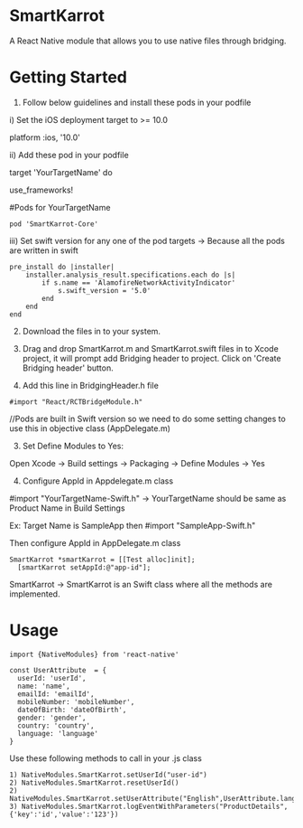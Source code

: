 # SmartKarrot

A React Native module that allows you to use native files through bridging.

# Getting Started

1) Follow below guidelines and install these pods in your podfile 

i) Set the iOS deployment target to >= 10.0

platform :ios, '10.0'

ii) Add these pod in your podfile

target 'YourTargetName' do

use_frameworks!

 #Pods for YourTargetName
 
`pod 'SmartKarrot-Core'`

iii) Set swift version for any one of the pod targets -> Because all the pods are written in swift

```
pre_install do |installer| 
	installer.analysis_result.specifications.each do |s| 
        if s.name == 'AlamofireNetworkActivityIndicator' 
            s.swift_version = '5.0' 
        end 
    end 
end
```

2) Download the files in to your system.

3) Drag and drop SmartKarrot.m and SmartKarrot.swift files in to Xcode project, it will prompt add Bridging header to project. Click on 'Create Bridging header' button.

3) Add this line in BridgingHeader.h file 

`#import "React/RCTBridgeModule.h"`

//Pods are built in Swift version so we need to do some setting changes to use this in objective class (AppDelegate.m)

3) Set Define Modules to Yes:

Open Xcode -> Build settings -> Packaging -> Define Modules -> Yes

4) Configure AppId in Appdelegate.m class

#import "YourTargetName-Swift.h" -> YourTargetName should be same as Product Name in Build Settings

Ex: Target Name is SampleApp then #import "SampleApp-Swift.h"

Then configure AppId in AppDelegate.m class
```
SmartKarrot *smartKarrot = [[Test alloc]init];
  [smartKarrot setAppId:@"app-id"];
  ```
  SmartKarrot -> SmartKarrot is an Swift class where all the methods are implemented.

# Usage

`import {NativeModules} from 'react-native'`

```
const UserAttribute  = {
  userId: 'userId',
  name: 'name',
  emailId: 'emailId',
  mobileNumber: 'mobileNumber',
  dateOfBirth: 'dateOfBirth',
  gender: 'gender',
  country: 'country',
  language: 'language'
}
```
Use these following methods to call in your .js class
```
1) NativeModules.SmartKarrot.setUserId("user-id")
2) NativeModules.SmartKarrot.resetUserId()
2) NativeModules.SmartKarrot.setUserAttribute("English",UserAttribute.language)
3) NativeModules.SmartKarrot.logEventWithParameters("ProductDetails",{'key':'id','value':'123'})
```
